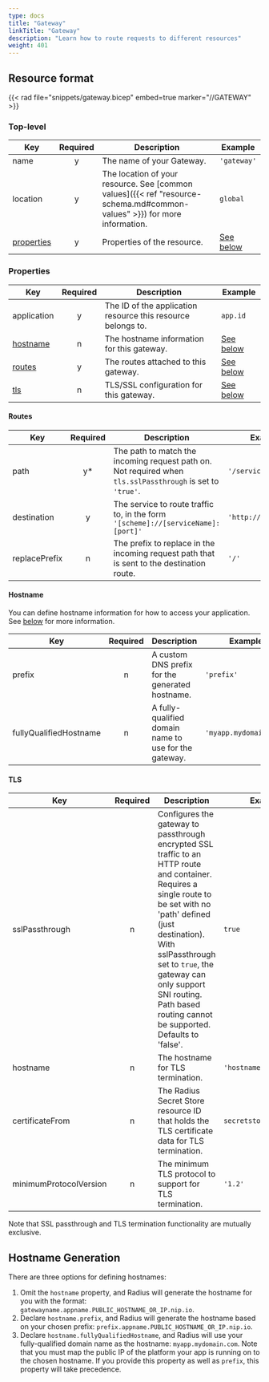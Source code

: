```yaml
---
type: docs
title: "Gateway"
linkTitle: "Gateway"
description: "Learn how to route requests to different resources"
weight: 401
---
```


## Resource format

{{< rad file="snippets/gateway.bicep" embed=true marker="//GATEWAY" >}}

### Top-level

| Key  | Required | Description | Example |
|------|:--------:|-------------|---------|
| name | y | The name of your Gateway. | `'gateway'`
| location | y | The location of your resource. See [common values]({{< ref "resource-schema.md#common-values" >}}) for more information. | `global`
| [properties](#properties) | y | Properties of the resource. | [See below](#properties)

### Properties

| Key  | Required | Description | Example |
|------|:--------:|-------------|---------|
| application | y | The ID of the application resource this resource belongs to. | `app.id`
| [hostname](#hostname) | n | The hostname information for this gateway. | [See below](#hostname)
| [routes](#routes) | y | The routes attached to this gateway. | [See below](#routes)
| [tls](#tls) | n | TLS/SSL configuration for this gateway. | [See below](#tls)

#### Routes

| Key  | Required | Description | Example |
|------|:--------:|-------------|---------|
| path | y* | The path to match the incoming request path on. Not required when `tls.sslPassthrough` is set to `'true'`. | `'/service'`
| destination | y | The service to route traffic to, in the form `'[scheme]://[serviceName]:[port]'` | `'http://backend:80'`
| replacePrefix | n | The prefix to replace in the incoming request path that is sent to the destination route. | `'/'`

#### Hostname

You can define hostname information for how to access your application. See [below](#hostname-generation) for more information.

| Key  | Required | Description | Example |
|------|:--------:|-------------|---------|
| prefix | n | A custom DNS prefix for the generated hostname. | `'prefix'`
| fullyQualifiedHostname | n | A fully-qualified domain name to use for the gateway. | `'myapp.mydomain.com'`

#### TLS

| Key  | Required | Description | Example |
|------|:--------:|-------------|---------|
| sslPassthrough | n | Configures the gateway to passthrough encrypted SSL traffic to an HTTP route and container. Requires a single route to be set with no 'path' defined (just destination). With sslPassthrough set to `true`, the gateway can only support SNI routing. Path based routing cannot be supported. Defaults to 'false'. | `true`
| hostname | n | The hostname for TLS termination. | `'hostname.radapp.dev'`
| certificateFrom | n | The Radius Secret Store resource ID that holds the TLS certificate data for TLS termination. | `secretstore.id`
| minimumProtocolVersion | n | The minimum TLS protocol to support for TLS termination. | `'1.2'`

Note that SSL passthrough and TLS termination functionality are mutually exclusive.

## Hostname Generation

There are three options for defining hostnames:

1. Omit the `hostname` property, and Radius will generate the hostname for you with the format: `gatewayname.appname.PUBLIC_HOSTNAME_OR_IP.nip.io`.
1. Declare `hostname.prefix`, and Radius will generate the hostname based on your chosen prefix: `prefix.appname.PUBLIC_HOSTNAME_OR_IP.nip.io`.
1. Declare `hostname.fullyQualifiedHostname`, and Radius will use your fully-qualified domain name as the hostname: `myapp.mydomain.com`. Note that you must map the public IP of the platform your app is running on to the chosen hostname. If you provide this property as well as `prefix`, this property will take precedence.
